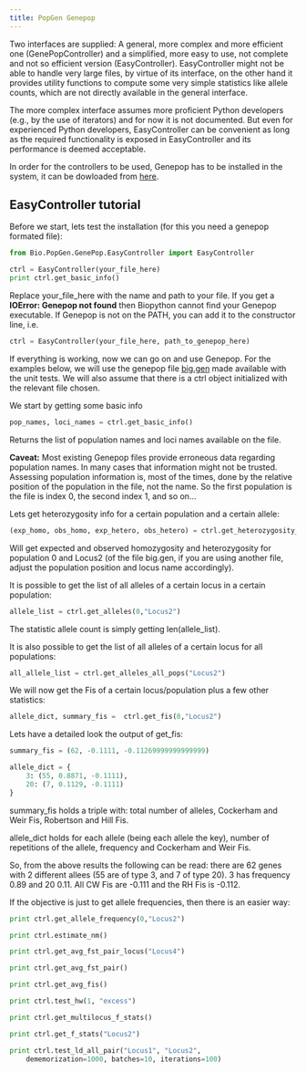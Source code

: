 ```yaml
---
title: PopGen Genepop
---
```


Two interfaces are supplied: A general, more complex and more efficient
one (GenePopController) and a simplified, more easy to use, not complete
and not so efficient version (EasyController). EasyController might not
be able to handle very large files, by virtue of its interface, on the
other hand it provides utility functions to compute some very simple
statistics like allele counts, which are not directly available in the
general interface.

The more complex interface assumes more proficient Python developers
(e.g., by the use of iterators) and for now it is not documented. But
even for experienced Python developers, EasyController can be convenient
as long as the required functionality is exposed in EasyController and
its performance is deemed acceptable.

In order for the controllers to be used, Genepop has to be installed in
the system, it can be dowloaded from
[here](http://kimura.univ-montp2.fr/~rousset/Genepop.htm).

EasyController tutorial
-----------------------

Before we start, lets test the installation (for this you need a genepop
formated file):

``` Python
from Bio.PopGen.GenePop.EasyController import EasyController

ctrl = EasyController(your_file_here)
print ctrl.get_basic_info()
```

Replace your\_file\_here with the name and path to your file. If you get
a **IOError: Genepop not found** then Biopython cannot find your Genepop
executable. If Genepop is not on the PATH, you can add it to the
constructor line, i.e.

``` Python
ctrl = EasyController(your_file_here, path_to_genepop_here)
```

If everything is working, now we can go on and use Genepop. For the
examples below, we will use the genepop file
[big.gen](http://biopython.open-bio.org/SRC/biopython/Tests/PopGen/big.gen)
made available with the unit tests. We will also assume that there is a
ctrl object initialized with the relevant file chosen.

We start by getting some basic info

``` Python
pop_names, loci_names = ctrl.get_basic_info()
```

Returns the list of population names and loci names available on the
file.

**Caveat:** Most existing Genepop files provide erroneous data regarding
population names. In many cases that information might not be trusted.
Assessing population information is, most of the times, done by the
relative position of the population in the file, not the name. So the
first population is the file is index 0, the second index 1, and so
on...

Lets get heterozygosity info for a certain population and a certain
allele:

``` Python
(exp_homo, obs_homo, exp_hetero, obs_hetero) = ctrl.get_heterozygosity_info(0,"Locus2")
```

Will get expected and observed homozygosity and heterozygosity for
population 0 and Locus2 (of the file big.gen, if you are using another
file, adjust the population position and locus name accordingly).

It is possible to get the list of all alleles of a certain locus in a
certain population:

``` Python
allele_list = ctrl.get_alleles(0,"Locus2")
```

The statistic allele count is simply getting len(allele\_list).

It is also possible to get the list of all alleles of a certain locus
for all populations:

``` Python
all_allele_list = ctrl.get_alleles_all_pops("Locus2")
```

We will now get the Fis of a certain locus/population plus a few other
statistics:

``` Python
allele_dict, summary_fis =  ctrl.get_fis(0,"Locus2")
```

Lets have a detailed look the output of get\_fis:

``` Python
summary_fis = (62, -0.1111, -0.11269999999999999)

allele_dict = {
    3: (55, 0.8871, -0.1111),
    20: (7, 0.1129, -0.1111)
}
```

summary\_fis holds a triple with: total number of alleles, Cockerham and
Weir Fis, Robertson and Hill Fis.

allele\_dict holds for each allele (being each allele the key), number
of repetitions of the allele, frequency and Cockerham and Weir Fis.

So, from the above results the following can be read: there are 62 genes
with 2 different allees (55 are of type 3, and 7 of type 20). 3 has
frequency 0.89 and 20 0.11. All CW Fis are -0.111 and the RH Fis
is -0.112.

If the objective is just to get allele frequencies, then there is an
easier way:

``` Python
print ctrl.get_allele_frequency(0,"Locus2")
```

``` Python
print ctrl.estimate_nm()
```

``` Python
print ctrl.get_avg_fst_pair_locus("Locus4")
```

``` Python
print ctrl.get_avg_fst_pair()
```

``` Python
print ctrl.get_avg_fis()
```

``` Python
print ctrl.test_hw(1, "excess")
```

``` Python
print ctrl.get_multilocus_f_stats()
```

``` Python
print ctrl.get_f_stats("Locus2")
```

``` Python
print ctrl.test_ld_all_pair("Locus1", "Locus2",
    dememorization=1000, batches=10, iterations=100)
```
